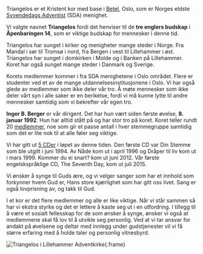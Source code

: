 Triangelos er et Kristent kor med base i [Betel](http://adventkirken-betel.no), Oslo, som er Norges eldste [Syvendedags Adventist](http://adventist.no) (SDA) menighet.

Vi valgte navnet **Triangelos** fordi det henviser til de **tre englers budskap** i **Åpenbaringen 14**, som er viktige budskap for mennesker i denne tid.

Triangelos har sunget i kirker og menigheter mange steder i Norge. Fra Mandal i sør til Tromsø i nord, fra Bergen i vest til Lillehammer i øst. Triangelos har sunget i domkirken i Molde og i Banken på Lillehammer. Koret har også sunget mange steder i Danmark og Sverige.

Korets medlemmer kommer i fra SDA menighetene i Oslo området. Flere er studenter ved et av de mange utdannelsesinstitusjonene i Oslo. Vi har også glede av medlemmer som ikke deler vår tro.  Å møte mennesker som ikke deler vårt syn i alle saker er en berikelse, fordi vi må kunne lytte til andre mennesker samtidig som vi bekrefter vår egen tro.

**Inger B. Berger** er vår dirigent. Det har hun vært siden første øvelse, **8. januar 1992**. Hun har alltid stått på og har stor tro på koret. Koret teller rundt 20 [medlemmer](members), noe som gir et passe antall i hver stemmegruppe samtidig som det er lite nok til at alle føler seg viktige.

Vi har gitt ut [5 CDer](music) i løpet av denne tiden.
Den første CD var Din Stemme som ble utgitt i juni 1994. Av Nåde kom ut i april 1996 og Dråper til liv kom ut i mars 1999. Kommer du ei snart? kom ut juni 2012. Vår første engelskspråklige CD, The Seventh Day, kom ut juli 2015.

Vi ønsker å synge til Guds ære, og vi velger sanger som har et innhold som forkynner hvem Gud er, Hans store kjærlighet som har gitt oss livet. Sang er også lovprisning av, og takk til Gud.

I et kor er det flere medlemmer og alle er like viktige. Når vi står sammen så har vi ekstra styrke og det er lettere å kaste seg ut i en utfordring. I tillegg til å være et sosialt fellesskap for de som ønsker å synge, ønsker vi også at medlemmene skal få lov til å utvikle seg personlig. Ved at vi tar ansvar for andakt på øvelsene og deltar med innlegg under gudstjenester vil vi få større erfaring med å holde taler og personlig vitnesbyrd.

![Triangelos i Lillehammer Adventkirke](i/700x700/choir.jpg){.frame}

